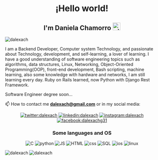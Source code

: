 <h1 align="center">¡Hello world!</h1>
<h2 align='center'>I'm Daniela Chamorro <img src="https://img.icons8.com/color/48/000000/github-2.png" alt="github" height="25" widht="25"/></h2>


<p align="left">
    <img src="https://komarev.com/ghpvc/?username=dalexach" alt="dalexach" />
</p>

 I am a Backend Developer, Computer system Technology, and passionate about Technology, development, and self-learning, a lover of learning. I have a good understanding of software engineering topics such as algorithms, data structures, Linux, Networking, Object-Oriented Programming(OOP), front-end development, Bash scripting, machine learning, also some knowledge with hardware and networks, I am still learning every day. Ruby on Rails learned, now Python with Django Rest Framework.
 
 Software Engineer degree soon...

📫 How to contact me **<a href="mailto:dalexach@gmail.com" target="_blank">dalexach@gmail.com</a>** or in my social media:
<p align="center">
<a href="https://twitter.com/dalexach" target="_blank">
    <img src="https://icons8.com/icon/64156/twitter-squared" alt="twitter:dalexach" /></a>
<a href="https://linkedin.com/in/dalexach" target="_blank">
    <img src="https://img.icons8.com/clouds/100/000000/linkedin.png" alt="linkedin:dalexach"/></a>
<a href="https://instagram.com/dalexach" target="_blank">
    <img src="https://img.icons8.com/clouds/100/000000/instagram-new--v1.png" alt="instagram:dalexach"/></a>
<a href="https://www.facebook.com/dalexachg31/" target="_blank">
    <img src="https://img.icons8.com/clouds/100/000000/facebook-new.png" alt="facebook:dalexachg31"/>
</a>
</p>

<h3 align="center">Some languages and OS</h3>
<p align="center">
    <img src="https://img.icons8.com/dusk/50/000000/c-programming.png" alt="C"/>
    <img src="https://icons8.com/icon/W3gfKnMhfM6h/python" alt="python"/>
    <img src="https://img.icons8.com/dusk/50/000000/javascript.png" alt="JS"/>
    <img src="https://img.icons8.com/dusk/50/000000/html-5.png" alt="HTML"/>
    <img src="https://img.icons8.com/dusk/50/000000/css3.png" alt="css"/>
    <img src="https://img.icons8.com/dusk/50/000000/sql.png" alt="SQL"/>
    <img src="https://img.icons8.com/dusk/50/000000/mac-logo--v2.png" alt="ios"/>
    <img src="https://img.icons8.com/dusk/50/000000/linux.png" alt="linux" />
</p>
<tr>
    <td>
        <img src="https://github-readme-stats.vercel.app/api/top-langs/?username=dalexach&layout=compact&hide=html" alt="dalexach" />
    </td>
    <td>
        <img src="https://github-readme-stats.vercel.app/api?username=dalexach&show_icons=true" alt="dalexach"/>
    </td>
<tr>

